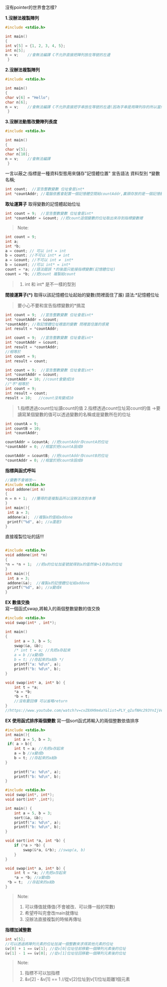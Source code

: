  沒有pointer的世界會怎樣?

**1.沒辦法複製陣列**
```c
#include <stdio.h>

int main()
{
int v[5] = {1, 2, 3, 4, 5};
int n[5];
n = v;    //會無法編譯 C不允許直接把陣列放在等號的左邊
 }
```

**2.沒辦法複製陣列**
```c
#include <stdio.h>

int main()
{
char v[6] = "Hello";
char n[6];
n = v;    //會無法編譯 C不允許直接把字串放在等號的左邊(因為字串是用陣列存的所以當然不行
 }

```

**3.沒辦法動態改變陣列長度**
```c
#include <stdio.h>

int main()
{
char v[5];
char n[10];
n = v;    //會無法編譯 
 }

```

一言以蔽之:指標是一種資料型態用來儲存"記憶體位置"
宣告語法
資料型別 *變數名稱;

```c
int count;  //宣告整數變數 位址會是int*
int *countAddr; //電腦依舊會配置一個記憶體空間給countAddr,裏頭存放的是一個記憶體位址 位址是int**
```
**取址運算子**
取得變數的記憶體起始位址
```c
int count = 9;  //宣告整數變數 位址會是int*
int *countAddr = &count; //把count這個變數的位址取出來存到指標變數裡
```
> Note:
```c
int count = 9;
int a;
int *b;
a = count; // 可以 int = int
b = count; //不可以 int* ≠ int
a = &count; //不可以 int ≠　int*
b = &count; //可以 int* = int*
count = *a; //語法錯誤 *的後面只能接指標變數(記憶體位址)
count = *b; //把count 複製給count
```
> 1. int 和 int* 是不一樣的型別

**間接運算子(*)**
取得以該記憶體位址起始的變數(問裡面住了誰)
語法:*記憶體位址
> 要小心不要和宣告指標變數的*搞混
```c
int count = 9;  //宣告整數變數 位址會是int*
int *countAddr = &count;
*countAddr; //取記憶體位址裡面的變數 問裡面住誰的感覺
int result = *countAddr;
```

```c
int count = 9;  //宣告整數變數 位址會是int*
int *countAddr = &count;
int result = *countAddr;
//相等於
int count = 9;
int result = count;
```
```c
int count = 9;  //宣告整數變數 位址會是int*
int *countAddr = &count;
*countAddr = 10; //count會變成10
//"不"相等於
int count = 9;
int result = count;
result = 10;   //count沒有變成10
```
> 1.指標透過count位址讀count的值
> 2.指標透過count位址寫count的值
> →要讀寫某個變數的值可以透過變數的名稱或是變數所在的位址

```c
int countA = 9;
int countB = 10;
int *countAddr;

countAddr = &countA; //把countAddr存countA的位址
*countAddr = 0; //相當於把countA設成0

countAddr = &countB; //把countAddr存countB的位址
*countAddr = 0; //相當於把countB設成0

```

**指標與函式呼叫**
```c
//變數不會被改~~
#include <stdio.h>
void addone(int n)
{
n = n + 1;  //獲得的是複製品所以沒辦法改到本尊
}
int main(){
 int a = 3;
 addone(a);  //複製a的值給addone
 printf("%d", a); //a還是3
}
```
直接複製位址的話!!!
```c

#include <stdio.h>
void addone(int *n)
{
*n = *n + 1;  //把a的位址加星號就得到a的值然後+1存到a的位址
}
int main(){
 int a = 3;
 addone(&a);  //複製a的記憶體位址給addone
 printf("%d", a); //a變成4
}
```

**EX 數值交換**  
寫一個函式swap,將輸入的兩個整數變數的值交換 
```c
#include <stdio.h>
void swap(int* , int*);

int main()
{
	int a = 3, b = 5;
	swap(&a, &b);
	/* int t = a; //先把a存起來
	a = b //a變成b
	b = t; //存起來的a給b */
	printf("a: %d\n", a);
	printf("b: %d\n", b); 
}

void swap(int* a, int* b) {
	int t = *a;
	*a = *b;
	*b = t;
	//沒有要回傳 可以省略return
}
//https://www.youtube.com/watch?v=cvZ8XH9m4aY&list=PLY_qIufNHc293YnIjVeEwNDuqGo8y2Emx&index=156
```

**EX 使用函式排序兩個變數** 
寫一個sort函式將輸入的兩個整數依值排序
```c
#include <stdio.h>
int main(){
	int a = 5, b = 3;
 if( a > b){
	int t = a; //先把a存起來
	a = b //a變成b
	b = t; //存起來的a給b 
}
	
	printf("a: %d\n", a);
	printf("b: %d\n", b); 
}
```

```c
#include <stdio.h>
void swap(int*, int*);
void sort(int* ,int*);

int main() {
	int a = 5, b = 3;
	sort(&a, &b);
	printf("a: %d\n", a);
	printf("b: %d\n", b);
}

void sort(int *a, int *b) {
	if (*a > *b) {
		swap(&*a, &*b); //swap(a, b)
	}
}

void swap(int* a, int* b) {
	int t = *a; //先把a存起來
	*a = *b; //a變成b
 *b = t;  //存起來的a給b 
}
```
> Note:
> 1. 可以傳值就傳值(不會被改、可以傳一般的常數)
> 2. 希望呼叫完會改main就傳址
> 3. 沒辦法直接複製的時候再傳址

**指標加減整數**
```c
int v[5];
//可以透過將陣列元素的位址加減一個整數來求得其他元素的位址
&v[0] + 1 == &v[1]; //從v[0]位址往前移動一個陣列元素後的位址
&v[1] - 1 == &v[0]; //從v[1]位址往回移動一個陣列元素後的位址
```
> Note:
> 1. 指標不可以加指標
> 2. &v[2] - &v[1] == 1  //從v[2]位址到v[1]位址距離1個元素


